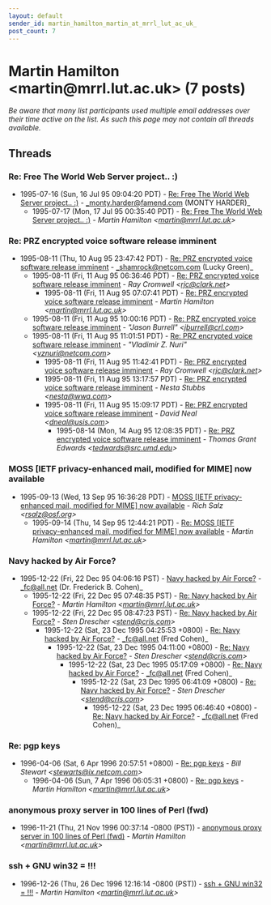 ```yaml
---
layout: default
sender_id: martin_hamilton_martin_at_mrrl_lut_ac_uk_
post_count: 7
---
```


# Martin Hamilton <martin<span>@</span>mrrl.lut.ac.uk> (7 posts)

_Be aware that many list participants used multiple email addresses over their time active on the list. As such this page may not contain all threads available._

## Threads

### Re:  Free The World Web Server project.. :)
+ 1995-07-16 (Sun, 16 Jul 95 09:04:20 PDT) - [Re:  Free The World Web Server project.. :)](/archive/1995/07/966374d24f41ec0cf55463fc79ce468f6d8dc83efec26e501a4324102f4d6c3a) - _monty.harder@famend.com (MONTY HARDER)_
  + 1995-07-17 (Mon, 17 Jul 95 00:35:40 PDT) - [Re: Free The World Web Server project.. :)](/archive/1995/07/2979322e1490dadd69e7911c6e240264fcde43bc1ca6c8bab969cea891505f30) - _Martin Hamilton \<martin@mrrl.lut.ac.uk\>_

### Re: PRZ encrypted voice software release imminent
+ 1995-08-11 (Thu, 10 Aug 95 23:47:42 PDT) - [Re: PRZ encrypted voice software release imminent](/archive/1995/08/8afaed1934f142688ac8417dda16c22c6bfa4ae2dd47f9037f502c57c771acda) - _shamrock@netcom.com (Lucky Green)_
  + 1995-08-11 (Fri, 11 Aug 95 06:36:46 PDT) - [Re: PRZ encrypted voice software release imminent](/archive/1995/08/1bef2577f5f6562b75c6b6873269ec2e84a988efc2b374fa8baa8fda1fef591b) - _Ray Cromwell \<rjc@clark.net\>_
    + 1995-08-11 (Fri, 11 Aug 95 07:07:41 PDT) - [Re: PRZ encrypted voice software release imminent](/archive/1995/08/67191995c2f1647bef98a1b6868e942eb217f86e890bbf85cf260841e01baf0d) - _Martin Hamilton \<martin@mrrl.lut.ac.uk\>_
  + 1995-08-11 (Fri, 11 Aug 95 10:00:16 PDT) - [Re: PRZ encrypted voice software release imminent](/archive/1995/08/b27b10573dda9bbf9e9b89fe7f29f53d8b85472c93cf716566311fb4f78adfa5) - _"Jason Burrell" \<jburrell@crl.com\>_
  + 1995-08-11 (Fri, 11 Aug 95 11:01:51 PDT) - [Re: PRZ encrypted voice software release imminent](/archive/1995/08/a11c293c8f9137c0219440b2b499f0c5f9e0ba22783050efb02beef3ee088f35) - _"Vladimir Z. Nuri" \<vznuri@netcom.com\>_
    + 1995-08-11 (Fri, 11 Aug 95 11:42:41 PDT) - [Re: PRZ encrypted voice software release imminent](/archive/1995/08/9773b3552343aabb8c4db17dcb179cf8685af0a020e667a28dd8d23b96b255bf) - _Ray Cromwell \<rjc@clark.net\>_
    + 1995-08-11 (Fri, 11 Aug 95 13:17:57 PDT) - [Re: PRZ encrypted voice software release imminent](/archive/1995/08/8165821223a9206d9f4a3d874da764c306d9bdd8fe7d42bb9b968d3e9851ce91) - _Nesta Stubbs \<nesta@wwa.com\>_
    + 1995-08-11 (Fri, 11 Aug 95 15:09:17 PDT) - [Re: PRZ encrypted voice software release imminent](/archive/1995/08/2136ecc0c1b6b8bcc151d28626b8cedffc29c82a1e0182e3ebda85bca66d9221) - _David Neal \<dneal@usis.com\>_
      + 1995-08-14 (Mon, 14 Aug 95 12:08:35 PDT) - [Re: PRZ encrypted voice software release imminent](/archive/1995/08/a973529d701d6ff853f19b7201ddf0dd8ea8ccfc8ac42bb6b7398d8d0e660a60) - _Thomas Grant Edwards \<tedwards@src.umd.edu\>_

### MOSS [IETF privacy-enhanced mail, modified for MIME] now available
+ 1995-09-13 (Wed, 13 Sep 95 16:36:28 PDT) - [MOSS [IETF privacy-enhanced mail, modified for MIME] now available](/archive/1995/09/8a41e807f3b7e6cc6a4a3b44436a35c2f1eb16f0ec21c5be9c117ec8d48115fd) - _Rich Salz \<rsalz@osf.org\>_
  + 1995-09-14 (Thu, 14 Sep 95 12:44:21 PDT) - [Re: MOSS [IETF privacy-enhanced mail, modified for MIME] now available](/archive/1995/09/ca8117ed4f72c6c20f450e9d6998492478c2403f83e35ce7d4ebee2fe71409ed) - _Martin Hamilton \<martin@mrrl.lut.ac.uk\>_

### Navy hacked by Air Force?
+ 1995-12-22 (Fri, 22 Dec 95 04:06:16 PST) - [Navy hacked by Air Force?](/archive/1995/12/7bdf30172f1988993af14386b6c230c1e76d2c72f54d5a4b09139c7aa27fcd3a) - _fc@all.net (Dr. Frederick B. Cohen)_
  + 1995-12-22 (Fri, 22 Dec 95 07:48:35 PST) - [Re: Navy hacked by Air Force?](/archive/1995/12/3b3f3d9ee8e52611d2075676bd3ef33dc6d95abf6343e8657d88ec0d1934b42a) - _Martin Hamilton \<martin@mrrl.lut.ac.uk\>_
  + 1995-12-22 (Fri, 22 Dec 95 08:47:23 PST) - [Re: Navy hacked by Air Force?](/archive/1995/12/4255a95c8ccc80ee02be0e7a19e41066cd35432e527296d334263fea3b0f9afd) - _Sten Drescher \<stend@cris.com\>_
    + 1995-12-22 (Sat, 23 Dec 1995 04:25:53 +0800) - [Re: Navy hacked by Air Force?](/archive/1995/12/5ed13c6b1319caaef1eec7e501132cec4173e2ccc1622b2d4021678c9b306049) - _fc@all.net (Fred Cohen)_
      + 1995-12-22 (Sat, 23 Dec 1995 04:11:00 +0800) - [Re: Navy hacked by Air Force?](/archive/1995/12/0a98187b6aecb76fc02da0f3af69b798c99dbdb22678f1935c4b5e70c9ad480d) - _Sten Drescher \<stend@cris.com\>_
        + 1995-12-22 (Sat, 23 Dec 1995 05:17:09 +0800) - [Re: Navy hacked by Air Force?](/archive/1995/12/9893fac39514e860feb96c07eedf69dfe83a8d574615b092c9b2872b48886cd6) - _fc@all.net (Fred Cohen)_
          + 1995-12-22 (Sat, 23 Dec 1995 06:41:09 +0800) - [Re: Navy hacked by Air Force?](/archive/1995/12/5675caf15b4c81ecdb31ba187dc734cdf34f0e7afc7c6604be50aac089826ef6) - _Sten Drescher \<stend@cris.com\>_
            + 1995-12-22 (Sat, 23 Dec 1995 06:46:40 +0800) - [Re: Navy hacked by Air Force?](/archive/1995/12/0b92846befba90b31db25218d4ca89aa7d9476d66b072f1563e37f4d4919926f) - _fc@all.net (Fred Cohen)_

### Re: pgp keys
+ 1996-04-06 (Sat, 6 Apr 1996 20:57:51 +0800) - [Re: pgp keys](/archive/1996/04/a0d534f354ec7f94b2596a9acf6b6d06a22a3eb6437955fa3e07a1d5c984015f) - _Bill Stewart \<stewarts@ix.netcom.com\>_
  + 1996-04-06 (Sun, 7 Apr 1996 06:05:31 +0800) - [Re: pgp keys](/archive/1996/04/1135d2bcbfda157b3e101e95e2940e62a4d31b1d36cf5797a41d5ed982f6d14f) - _Martin Hamilton \<martin@mrrl.lut.ac.uk\>_

### anonymous proxy server in 100 lines of Perl (fwd)
+ 1996-11-21 (Thu, 21 Nov 1996 00:37:14 -0800 (PST)) - [anonymous proxy server in 100 lines of Perl (fwd)](/archive/1996/11/35de0b263ffac9c3b80531ed2eb4893ff3a669790ca9103533338cc4063d92f9) - _Martin Hamilton \<martin@mrrl.lut.ac.uk\>_

### ssh + GNU win32 = !!!
+ 1996-12-26 (Thu, 26 Dec 1996 12:16:14 -0800 (PST)) - [ssh + GNU win32 = !!!](/archive/1996/12/da9f6f02443c098300523f31011b517678b7adab257f1d08541665a4bbb126fb) - _Martin Hamilton \<martin@mrrl.lut.ac.uk\>_

